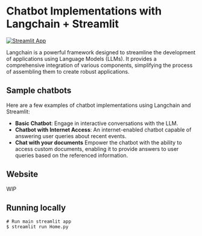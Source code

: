 # Chatbot Implementations with Langchain + Streamlit

[![Streamlit App](https://static.streamlit.io/badges/streamlit_badge_black_white.svg)](https://share.streamlit.io/shashankdeshpande/langchain-chatbot/Home.py)

Langchain is a powerful framework designed to streamline the development of applications using Language Models (LLMs). It provides a comprehensive integration of various components, simplifying the process of assembling them to create robust applications.

## Sample chatbots
Here are a few examples of chatbot implementations using Langchain and Streamlit:
-  **Basic Chatbot**: Engage in interactive conversations with the LLM.
-  **Chatbot with Internet Access**: An internet-enabled chatbot capable of answering user queries about recent events.
-  **Chat with your documents** Empower the chatbot with the ability to access custom documents, enabling it to provide answers to user queries based on the referenced information.

## Website
WIP

## Running locally
```shell
# Run main streamlit app
$ streamlit run Home.py
```